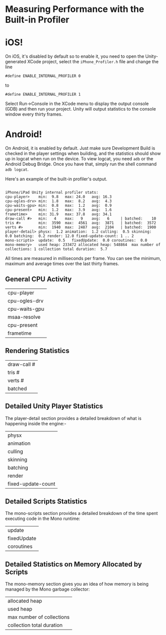 Measuring Performance with the Built-in Profiler
================================================


iOS!
====

On iOS, it's disabled by default so to enable it, you need to open the Unity-generated XCode project, select the `iPhone_Profiler.h` file and change the line

````
#define ENABLE_INTERNAL_PROFILER 0
````

to

````
#define ENABLE_INTERNAL_PROFILER 1
````

Select <span class=menu>Run->Console</span> in the XCode menu to display the output console (GDB) and then run your project. Unity will output statistics to the console window every thirty frames.

Android!
========

On Android, it is enabled by default. Just make sure Development Build is checked in the player settings when building, and the statistics should show up in logcat when run on the device. To view logcat, you need <span class=component>`adb`</span> or the Android Debug Bridge. Once you have that, simply run the shell command <span class=component>`adb logcat`</span>.

Here's an example of the built-in profiler's output.

````

iPhone/iPad Unity internal profiler stats:
cpu-player>    min:  9.8   max: 24.0   avg: 16.3
cpu-ogles-drv> min:  1.8   max:  8.2   avg:  4.3
cpu-waits-gpu> min:  0.8   max:  1.2   avg:  0.9
cpu-present>   min:  1.2   max:  3.9   avg:  1.6
frametime>     min: 31.9   max: 37.8   avg: 34.1
draw-call #>   min:   4    max:   9    avg:   6     | batched:    10
tris #>        min:  3590  max:  4561  avg:  3871   | batched:  3572
verts #>       min:  1940  max:  2487  avg:  2104   | batched:  1900
player-detail> physx:  1.2 animation:  1.2 culling:  0.5 skinning:  0.0 batching:  0.2 render: 12.0 fixed-update-count: 1 .. 2
mono-scripts>  update:  0.5   fixedUpdate:  0.0 coroutines:  0.0 
mono-memory>   used heap: 233472 allocated heap: 548864  max number of collections: 1 collection total duration:  5.7

````
All times are measured in milliseconds per frame. You can see the minimum, maximum and average times over the last thirty frames.

General CPU Activity
--------------------


|  |
|--|
|<span class=component>cpu-player</span> |Displays the time your game spends executing code inside the Unity engine and executing scripts on the CPU.
|<span class=component>cpu-ogles-drv</span> |Displays the time spent executing OpenGL ES driver code on the CPU. Many factors like the number of draw calls, number of internal rendering state changes, the rendering pipeline setup and even the number of processed vertices can have an effect on the driver stats.
|<span class=component>cpu-waits-gpu</span> |Displays the time the CPU is idle while waiting for the GPU to finish rendering. If this number exceeds 2-3 milliseconds then your application is most probably fillrate/GPU processing bound.  If this value is too small then the profile skips displaying the value.
|<span class=component>msaa-resolve</span> |The time taken to apply anti-aliasiing.
|<span class=component>cpu-present</span> |The amount of time spent executing the presentRenderbuffer command in OpenGL ES.
|<span class=component>frametime</span> |Represents the overall time of a game frame. Note that iOS hardware is always locked at a 60Hz refresh rate, so you will always get multiples times of ~16.7ms  (1000ms/60Hz = ~16.7ms).

Rendering Statistics
--------------------


|  |
|--|
|<span class=component>draw-call #</span> |The number of draw calls per frame. Keep it as low as possible.
|<span class=component>tris #</span> |Total number of triangles sent for rendering.
|<span class=component>verts #</span> |Total number of vertices sent for rendering. You should keep this number below 10000 if you use only static geometry but if you have lots of skinned geometry then you should keep it much lower.
|<span class=component>batched</span> |Number of draw-calls, triangles and vertices which were automatically batched by the engine. Comparing these numbers with draw-call and triangle totals will give you an idea how well is your scene prepared for batching. Share as many materials as possible among your objects to improve batching.

Detailed Unity Player Statistics
--------------------------------

The <span class=component>player-detail</span> section provides a detailed breakdown of what is happening inside the engine:-

|  |
|--|
|<span class=component>physx</span> |Time spent on physics.
|<span class=component>animation</span> |Time spent animating bones.
|<span class=component>culling</span> |Time spent culling objects outside the camera frustum.
|<span class=component>skinning</span> |Time spent applying animations to skinned meshes.
|<span class=component>batching</span> |Time spent batching geometry. Batching dynamic geometry is considerably more expensive than batching static geometry.
|<span class=component>render</span> |Time spent rendering visible objects.
|<span class=component>fixed-update-count</span> |Minimum and maximum number of FixedUpdates executed during this frame. Too many FixedUpdates will deteriorate performance considerably. There are some simple guidelines to set a good value for the fixed time delta [here](#FixedDeltaTime).

Detailed Scripts Statistics
---------------------------

The <span class=component>mono-scripts</span> section provides a detailed breakdown of the time spent executing code in the Mono runtime:

|  |
|--|
|<span class=component>update</span> |Total time spent executing all Update() functions in scripts.
|<span class=component>fixedUpdate</span> |Total time spent executing all FixedUpdate() functions in scripts.
|<span class=component>coroutines</span> |Time spent inside script coroutines.

Detailed Statistics on Memory Allocated by Scripts
--------------------------------------------------

The <span class=component>mono-memory</span> section gives you an idea of how memory is being managed by the Mono garbage collector:

|  |
|--|
|<span class=component>allocated heap</span> |Total amount of memory available for allocations. A garbage collection will be triggered if there is not enough memory left in the heap for a given allocation. If there is still not enough free memory even after the collection then the allocated heap will grow in size.
|<span class=component>used heap</span> |The portion of the <span class=component>allocated heap</span> which is currently used up by objects. Every time you create a new class instance (not a struct) this number will grow until the next garbage collection.
|<span class=component>max number of collections</span> |Number of garbage collection passes during the last 30 frames.
|<span class=component>collection total duration</span> |Total time (in milliseconds) of all garbage collection passes that have happened during the last 30 frames.

